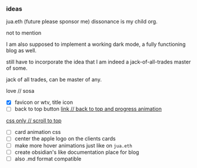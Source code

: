 ### ideas

jua.eth (future please sponsor me)
dissonance is my child org.

not to mention

I am also supposed to implement a working dark mode, a fully functioning blog as well.


still have to incorporate the idea that I am indeed a jack-of-all-trades master of some.

jack of all trades, can be master of any.

love // sosa

- [x] favicon or wtv, title icon
- [ ] back to top button [link // back to top and progress animation](https://www.freecodecamp.org/news/back-to-top-button-and-page-progressbar-with-html-css-and-js/)

[css only // scroll to top](https://dev.to/jackherizsmith/making-a-back-to-top-button-without-javascript-2ej6)


- [ ] card animation css
- [ ] center the apple logo on the clients cards
- [ ] make more hover animations just like on `jua.eth`
- [ ] create obsidian's like documentation place for blog
- [ ] also .md format compatible
